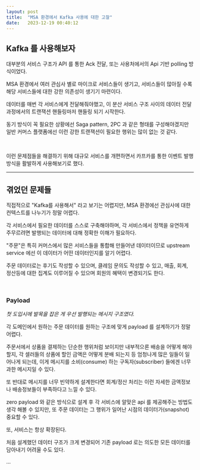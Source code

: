 ```yaml
---
layout: post
title:  "MSA 환경에서 Kafka 사용에 대한 고찰"
date:   2023-12-19 00:40:12
---
```


## Kafka 를 사용해보자

대부분의 서비스 구조가 API 를 통한 Ack 전달, 또는 사용처에서의 Api 기반 polling 방식이었다.

MSA 환경에서 여러 관심사 별로 마이크로 서비스들이 생기고, 서비스들이 많아질 수록 해당 서비스들에 대한 강한 의존성이 생기기 마련이다.

데이터를 매번 각 서비스에게 전달해줘야했고, 이 분산 서비스 구조 사이의 데이터 전달 과정에서의 트랜잭션 핸들링마저 핸들링 되기 시작한다.

동기 방식이 꼭 필요한 상황에선 Saga pattern, 2PC 과 같은 형태를 구성해야겠지만 일반 커머스 플랫폼에선 이런 강한 트랜잭션이 필요한 행위는 많이 없는 것 같다. 

<br>

이런 문제점들을 해결하기 위해 대규모 서비스를 개편하면서 카프카를 통한 이벤트 발행 방식을 활발하게 사용해보기로 했다.

---

## 겪었던 문제들

직접적으로 "Kafka를 사용해서" 라고 보기는 어렵지만, MSA 환경에선 관심사에 대한 컨텍스트를 나누기가 정말 어렵다.

각 서비스에서 필요한 데이터를 스스로 구축해야하며, 각 서비스에서 정책을 유연하게 주무르려면 발행되는 데이터에 대해 정확한 이해가 필요하다.

"주문"은 특히 커머스에서 많은 서비스들을 통합해 만들어낸 데이터이므로 upstream service 에선 이 데이터가 어떤 데이터인지를 알기 어렵다.

주문 데이터로는 후기도 작성할 수 있으며, 클레임 문의도 작성할 수 있고, 매출, 회계, 정산등에 대한 집계도 이루어질 수 있으며 회원의 혜택이 변경되기도 한다.

<br>

### Payload

*첫 도입시에 발목을 잡은 게 우선 발행되는 메시지 구조였다.*

각 도메인에서 원하는 주문 데이터를 원하는 구조에 맞게 payload 를 설계하기가 정말 어렵다.

주문서에서 상품을 결제하는 단순한 행위처럼 보이지만 내부적으론 배송을 어떻게 해야할지, 각 셀러들의 상품에 할인 금액은 어떻게 분배 되는지 등 엄청나게 많은 일들이 일어나게 되는데, 이게 메시지를 소비(consume) 하는 구독자(subscriber) 들에겐 너무 과한 메시지일 수 있다.

또 반대로 메시지를 너무 빈약하게 설계한다면 회계/정산 처리는 이런 자세한 금액정보나 배송정보들이 부족하다고 느낄 수 있다.

zero payload 와 같은 방식으로 설계 후 각 서비스에 알맞은 api 를 제공해주는 방법도 생각 해볼 수 있지만, 또 주문 데이터는 그 행위가 일어난 시점의 데이터가(snapshot) 중요할 수 있다.

또, 서비스는 항상 확장된다.

처음 설계했던 데이터 구조가 크게 변경되어 기존 payload 로는 의도한 모든 데이터를 담아내기 어려울 수도 있다.

...


